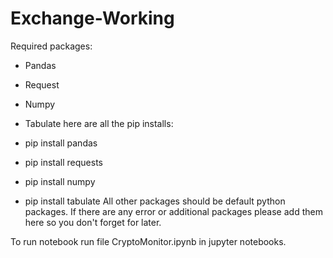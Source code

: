 # Exchange-Working

Required packages:

- Pandas
- Request
- Numpy
- Tabulate
here are all the pip installs:

- pip install pandas
- pip install requests
- pip install numpy
- pip install tabulate
All other packages should be default python packages. If there are any error or additional packages please add them here so you don't forget for later.

To run notebook run file CryptoMonitor.ipynb in jupyter notebooks.
